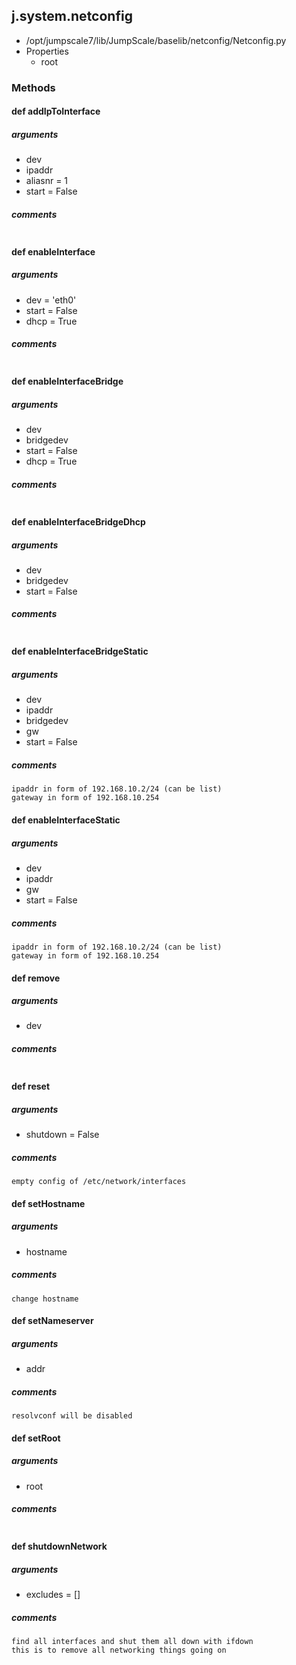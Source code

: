 ## j.system.netconfig

- /opt/jumpscale7/lib/JumpScale/baselib/netconfig/Netconfig.py
- Properties
    - root

### Methods

    

#### def addIpToInterface 
##### arguments

- dev
- ipaddr
- aliasnr = 1
- start = False

##### comments

```

```

#### def enableInterface 
##### arguments

- dev = 'eth0'
- start = False
- dhcp = True

##### comments

```

```

#### def enableInterfaceBridge 
##### arguments

- dev
- bridgedev
- start = False
- dhcp = True

##### comments

```

```

#### def enableInterfaceBridgeDhcp 
##### arguments

- dev
- bridgedev
- start = False

##### comments

```

```

#### def enableInterfaceBridgeStatic 
##### arguments

- dev
- ipaddr
- bridgedev
- gw
- start = False

##### comments

```
ipaddr in form of 192.168.10.2/24 (can be list)
gateway in form of 192.168.10.254

```

#### def enableInterfaceStatic 
##### arguments

- dev
- ipaddr
- gw
- start = False

##### comments

```
ipaddr in form of 192.168.10.2/24 (can be list)
gateway in form of 192.168.10.254

```

#### def remove 
##### arguments

- dev

##### comments

```

```

#### def reset 
##### arguments

- shutdown = False

##### comments

```
empty config of /etc/network/interfaces

```

#### def setHostname 
##### arguments

- hostname

##### comments

```
change hostname

```

#### def setNameserver 
##### arguments

- addr

##### comments

```
resolvconf will be disabled

```

#### def setRoot 
##### arguments

- root

##### comments

```

```

#### def shutdownNetwork 
##### arguments

- excludes = []

##### comments

```
find all interfaces and shut them all down with ifdown
this is to remove all networking things going on

```

